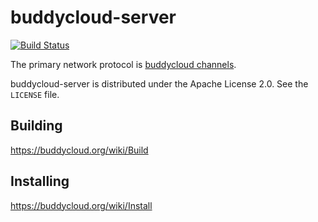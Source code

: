 # buddycloud-server

[![Build Status](https://secure.travis-ci.org/buddycloud/buddycloud-server.png)](http://travis-ci.org/buddycloud/buddycloud-server)

The primary network protocol is [buddycloud channels](http://buddycloud.org/).

buddycloud-server is distributed under the Apache License 2.0. See the `LICENSE` file.

## Building

https://buddycloud.org/wiki/Build


## Installing

https://buddycloud.org/wiki/Install
